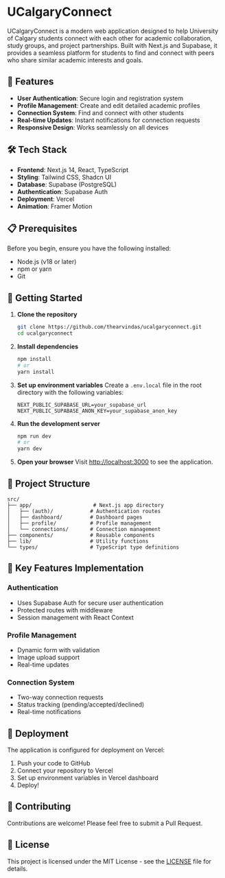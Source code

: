 # UCalgaryConnect

UCalgaryConnect is a modern web application designed to help University of Calgary students connect with each other for academic collaboration, study groups, and project partnerships. Built with Next.js and Supabase, it provides a seamless platform for students to find and connect with peers who share similar academic interests and goals.

## 🚀 Features

- **User Authentication**: Secure login and registration system
- **Profile Management**: Create and edit detailed academic profiles
- **Connection System**: Find and connect with other students
- **Real-time Updates**: Instant notifications for connection requests
- **Responsive Design**: Works seamlessly on all devices

## 🛠️ Tech Stack

- **Frontend**: Next.js 14, React, TypeScript
- **Styling**: Tailwind CSS, Shadcn UI
- **Database**: Supabase (PostgreSQL)
- **Authentication**: Supabase Auth
- **Deployment**: Vercel
- **Animation**: Framer Motion

## 📋 Prerequisites

Before you begin, ensure you have the following installed:
- Node.js (v18 or later)
- npm or yarn
- Git

## 🚀 Getting Started

1. **Clone the repository**
   ```bash
   git clone https://github.com/thearvindas/ucalgaryconnect.git
   cd ucalgaryconnect
   ```

2. **Install dependencies**
   ```bash
   npm install
   # or
   yarn install
   ```

3. **Set up environment variables**
   Create a `.env.local` file in the root directory with the following variables:
   ```env
   NEXT_PUBLIC_SUPABASE_URL=your_supabase_url
   NEXT_PUBLIC_SUPABASE_ANON_KEY=your_supabase_anon_key
   ```

4. **Run the development server**
   ```bash
   npm run dev
   # or
   yarn dev
   ```

5. **Open your browser**
   Visit [http://localhost:3000](http://localhost:3000) to see the application.

## 📁 Project Structure

```
src/
├── app/                    # Next.js app directory
│   ├── (auth)/            # Authentication routes
│   ├── dashboard/         # Dashboard pages
│   ├── profile/           # Profile management
│   └── connections/       # Connection management
├── components/            # Reusable components
├── lib/                   # Utility functions
└── types/                 # TypeScript type definitions
```

## 🔧 Key Features Implementation

### Authentication
- Uses Supabase Auth for secure user authentication
- Protected routes with middleware
- Session management with React Context

### Profile Management
- Dynamic form with validation
- Image upload support
- Real-time updates

### Connection System
- Two-way connection requests
- Status tracking (pending/accepted/declined)
- Real-time notifications


## 🚀 Deployment

The application is configured for deployment on Vercel:

1. Push your code to GitHub
2. Connect your repository to Vercel
3. Set up environment variables in Vercel dashboard
4. Deploy!

## 🤝 Contributing

Contributions are welcome! Please feel free to submit a Pull Request.

## 📝 License

This project is licensed under the MIT License - see the [LICENSE](LICENSE) file for details.


